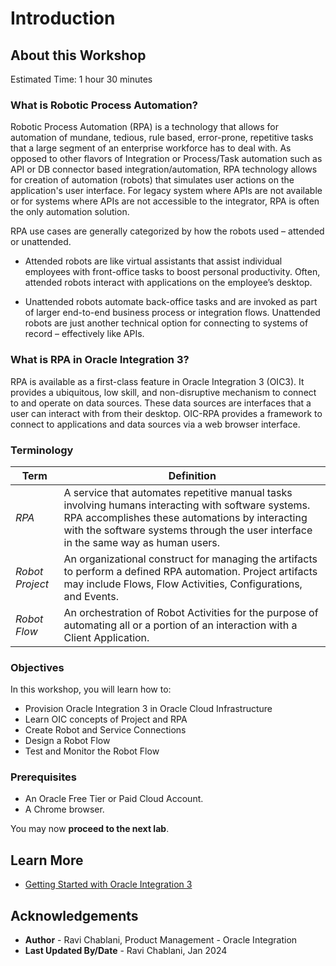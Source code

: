 # Introduction

## About this Workshop

Estimated Time: 1 hour 30 minutes


### What is Robotic Process Automation?
 Robotic Process Automation (RPA) is a technology that allows for automation of mundane, tedious, rule based, error-prone, repetitive tasks that a large segment of an enterprise workforce has to deal with. As opposed to other flavors of Integration or Process/Task automation such as API or DB connector based integration/automation, RPA technology allows for creation of automation (robots) that simulates user actions on the application's user interface. For legacy system where APIs are not available or for systems where APIs are not accessible to the integrator, RPA is often the only automation solution.

RPA use cases are generally categorized by how the robots used – attended or unattended.

- Attended robots are like virtual assistants that assist individual employees with front-office tasks to boost personal productivity. Often, attended robots interact with applications on the employee’s desktop.

- Unattended robots automate back-office tasks and are invoked as part of larger end-to-end business process or integration flows. Unattended robots are just another technical option for connecting to systems of record – effectively like APIs.

### What is RPA in Oracle Integration 3?
RPA is available as a first-class feature in Oracle Integration 3 (OIC3). It provides a ubiquitous, low skill, and non-disruptive mechanism to connect to and operate on data sources. These data sources are interfaces that a user can interact with from their desktop. OIC-RPA provides a framework to connect to applications and data sources via a web browser interface.

### Terminology

| Term          | Definition    |
| ------------- |---------------|
| *RPA*  | A service that automates repetitive manual tasks involving humans  interacting with software systems. RPA accomplishes these automations by interacting with the software systems through the user interface in the same way as human users.|
| *Robot Project* | An organizational construct for managing the artifacts to perform a defined RPA automation. Project artifacts may include Flows, Flow Activities, Configurations, and Events. |
| *Robot Flow* | An orchestration of Robot Activities for the purpose of automating all or a portion of an interaction with a Client Application. |



### Objectives

In this workshop, you will learn how to:

* Provision Oracle Integration 3 in Oracle Cloud Infrastructure
* Learn OIC concepts of Project and RPA
* Create Robot and Service Connections
* Design a Robot Flow
* Test and Monitor the Robot Flow

### Prerequisites

* An Oracle Free Tier or Paid Cloud Account.
* A Chrome browser.

You may now **proceed to the next lab**.

## Learn More

* [Getting Started with Oracle Integration 3](https://docs.oracle.com/en/cloud/paas/application-integration/index.html)

## Acknowledgements

* **Author** - Ravi Chablani, Product Management - Oracle Integration
* **Last Updated By/Date** - Ravi Chablani, Jan 2024
